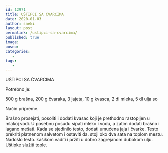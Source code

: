 ```yaml
---
id: 12971
title: UŠTIPCI SA ČVARCIMA
date: 2020-01-03
author: sneki
layout: post
permalink: /ustipci-sa-cvarcima/
published: true
image: 
posno: 
categories:
   -
tags:
   -
---
```

UŠTIPCI SA ČVARCIMA

Potrebno je:

500 g brašna, 
200 g čvaraka,
3 jajeta,
10 g kvasca,
2 dl mleka,
5 dl ulja 
so

Način pripreme.

Brašno prosejati, posoliti i dodati kvasac koji je
prethodno rastopljen u mlakoj vodi. U posebnu posudu
sipati mleko i vodu, a zatim dodati brašno i lagano
mešati. Kada se sjedinilo testo, dodati umućena jaja i
čvarke. Testo prekriti platnenom salvetom i ostaviti da.
stoji oko dva sata na toplom mestu. Nadošlo testo.
kašikom vaditi i pržiti u dobro zagrejanom dubokom
ulju. Uštipke služiti tople.

  

